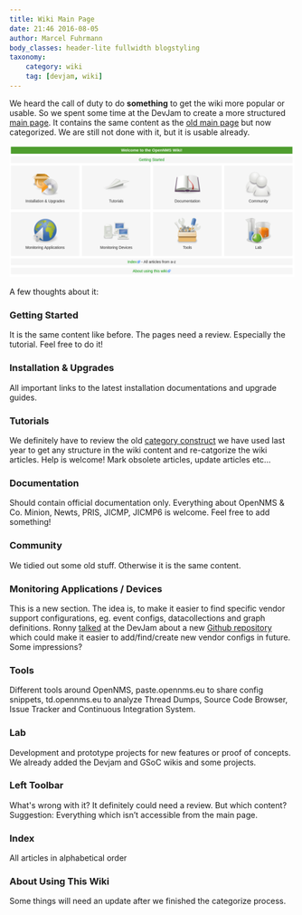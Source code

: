 ```yaml
---
title: Wiki Main Page
date: 21:46 2016-08-05
author: Marcel Fuhrmann
body_classes: header-lite fullwidth blogstyling
taxonomy:
    category: wiki
    tag: [devjam, wiki]
---
```

We heard the call of duty to do **something** to get the wiki more popular or usable. So we spent some time at the DevJam to create a more structured [main page](http://wiki.opennms.org/). It contains the same content as the [old main page](http://wiki.opennms.org/wiki/Old_Main_Page) but now categorized. We are still not done with it, but it is usable already.

![Wiki Main Page](wikimainpage.png)

A few thoughts about it:
### Getting Started
It is the same content like before. The pages need a review. Especially the tutorial.
Feel free to do it!
### Installation & Upgrades
All important links to the latest installation documentations and upgrade guides. 
### Tutorials
We definitely have to review the old [category construct](http://wiki.opennms.org/wiki/Category:OpenNMS) we have used last year to get any structure in the wiki content and re-catgorize the wiki articles.
Help is welcome! Mark obsolete articles, update articles etc...
### Documentation
Should contain official documentation only. Everything about OpenNMS & Co. Minion, Newts, PRIS, JICMP, JICMP6 is welcome.
Feel free to add something!
### Community
We tidied out some old stuff. Otherwise it is the same content.
### Monitoring Applications / Devices
This is a new section. The idea is, to make it easier to find specific vendor support configurations, eg. event configs, datacollections and graph definitions.
Ronny [talked](https://www.youtube.com/watch?v=xRRVNNid5qY&index=5&list=PLsXgBGH3nG7hv4CdYVpxISdM8vZqsdxht) at the DevJam about a new [Github repository](https://github.com/opennms-config-modules/) which could make it easier to add/find/create new vendor configs in future. Some impressions?
### Tools
Different tools around OpenNMS, paste.opennms.eu to share config snippets, td.opennms.eu to analyze Thread Dumps, Source Code Browser, Issue Tracker and Continuous Integration System. 
### Lab
Development and prototype projects for new features or proof of concepts. We already added the Devjam and GSoC wikis and some projects.
### Left Toolbar
What's wrong with it? It definitely could need a review. But which content?
Suggestion: Everything which isn’t accessible from the main page.
### Index
All articles in alphabetical order
### About Using This Wiki
Some things will need an update after we finished the categorize process.
